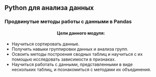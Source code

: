 ## Python для анализа данных
### Продвинутые методы работы с данными в Pandas

#### <center>Цели данного модуля:

 - Научиться сортировать данные.
 - Получить навыки группировки данных и анализа групп.
 - Освоить методы построения сводных таблиц и научиться с их помощью исследовать зависимости в признаках.
 - Научиться работать с данными, представленными в виде нескольких таблиц, и познакомиться с методами их объединения.
